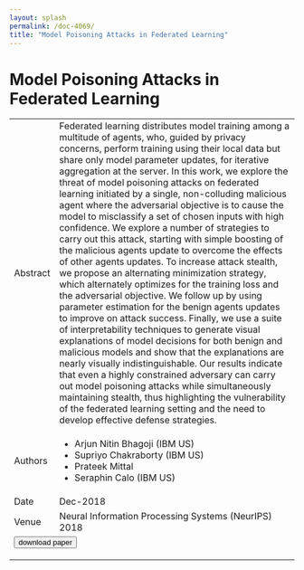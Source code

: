 ```yaml
---
layout: splash
permalink: /doc-4069/
title: "Model Poisoning Attacks in Federated Learning"
---
```


# Model Poisoning Attacks in Federated Learning

<table>
    <tbody>
    <tr>
        <td>Abstract</td>
        <td>Federated learning distributes model training among a multitude of agents, who, guided by privacy concerns, perform training using their local data but share only model parameter updates, for iterative aggregation at the server. In this work, we explore the threat of model poisoning attacks on federated learning initiated by a single, non-colluding malicious agent where the adversarial objective is to cause the model to misclassify a set of chosen inputs with high confidence. We explore a number of strategies to carry out this attack, starting with simple boosting of the malicious agents update to overcome the effects of other agents updates. To increase attack stealth, we propose an alternating minimization strategy, which alternately optimizes for the training loss and the adversarial objective. We follow up by using parameter estimation for the benign agents updates to improve on attack success. Finally, we use a suite of interpretability techniques to generate visual explanations of model decisions for both benign and malicious models and show that the explanations are nearly visually indistinguishable. Our results indicate that even a highly constrained adversary can carry out model poisoning attacks while simultaneously maintaining stealth, thus highlighting the vulnerability of the federated learning setting and the need to develop effective defense strategies.</td>
    </tr>
    <tr>
        <td>Authors</td>
        <td>
            <ul>
                <li>Arjun Nitin Bhagoji (IBM US)</li>
                <li>Supriyo Chakraborty (IBM US)</li>
                <li>Prateek Mittal</li>
                <li>Seraphin Calo (IBM US)</li>
            </ul>
        </td>
    </tr>
    <tr>
        <td>Date</td>
        <td>Dec-2018</td>
    </tr>
    <tr>
        <td>Venue</td>
        <td>Neural Information Processing Systems (NeurIPS) 2018</td>
    </tr>
        <tr>
            <td colspan="2">
                <form method="get" action="https://ibm.box.com/v/doc-4069-paper">
                    <button type="submit">download paper</button>
                </form>
            </td>
        </tr>
    </tbody>
</table>
